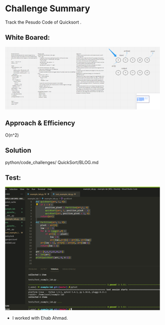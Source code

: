 # Challenge Summary

Track the Pesudo Code of Quicksort .

## White Boared:

<img src = "CC28.PNG">

## Approach & Efficiency

O(n^2)

## Solution

python/code_challenges/ QuickSort/BLOG.md

## Test:

<img src = "testcc28.PNG">

-   I worked with Ehab Ahmad.
